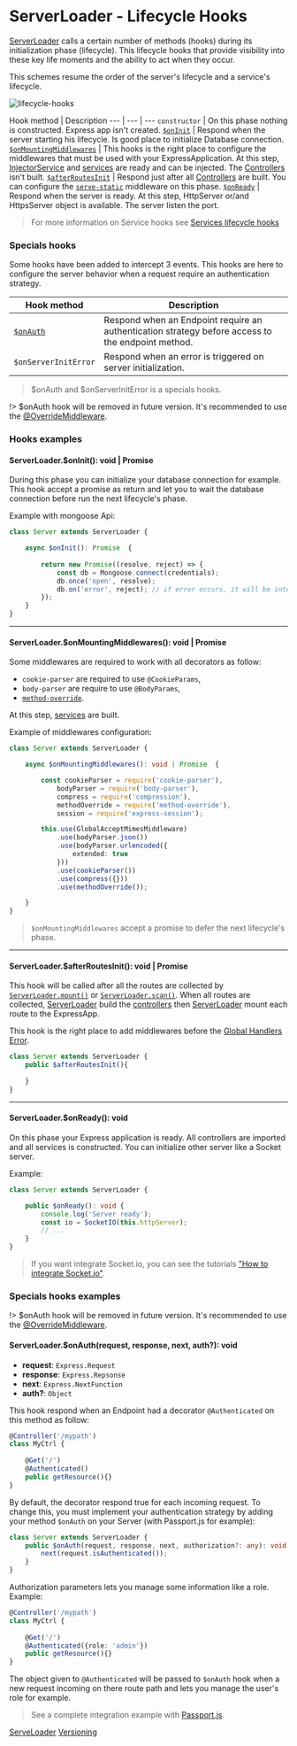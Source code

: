 # ServerLoader - Lifecycle Hooks

[ServerLoader](api/common/server/serverloader.md) calls a certain number of methods (hooks) during its initialization
phase (lifecycle). This lifecycle hooks that provide visibility into these key life moments and the ability to act
when they occur.

This schemes resume the order of the server's lifecycle and a service's lifecycle.

![lifecycle-hooks](_media/hooks-in-sequence.png)

Hook method | Description
--- | --- | ---
`constructor` | On this phase nothing is constructed. Express app isn't created.
[`$onInit`](#serverloaderoninit-void-promise) | Respond when the server starting his lifecycle. Is good place to initialize Database connection.
[`$onMountingMiddlewares`](#serverloaderonmountingmiddlewares-void-promise) | This hooks is the right place to configure the middlewares that must be used with your ExpressApplication. At this step, [InjectorService](api/common/core/di/injectorservice.md) and [services](docs/services/overview.md) are ready and can be injected. The [Controllers](docs/controllers.md) isn't built.
[`$afterRoutesInit`](#serverloaderafterroutesinit-void-promise) | Respond just after all [Controllers](docs/controllers.md) are built. You can configure the [`serve-static`](https://github.com/expressjs/serve-static) middleware on this phase.
[`$onReady`](#serverloaderonready-void) | Respond when the server is ready. At this step, HttpServer or/and HttpsServer object is available. The server listen the port.


> For more information on Service hooks see [Services lifecycle hooks](docs/services/lifecycle-hooks.md)

### Specials hooks

Some hooks have been added to intercept 3 events. This hooks are here to configure the server behavior when 
a request require an authentication strategy.

Hook method | Description
---|---
[`$onAuth`](#serverloaderonauthrequest-response-next-auth-void) | Respond when an Endpoint require an authentication strategy before access to the endpoint method.
`$onServerInitError`| Respond when an error is triggered on server initialization.

> $onAuth and $onServerInitError is a specials hooks.

!> $onAuth hook will be removed in future version. It's recommended to use the [@OverrideMiddleware](docs/middlewares/override-middleware.md).

### Hooks examples

#### ServerLoader.$onInit(): void | Promise

During this phase you can initialize your database connection for example. This hook accept a promise as return and let you to wait the database connection before run the next lifecycle's phase.

Example with mongoose Api:
```typescript
class Server extends ServerLoader {

    async $onInit(): Promise  {
        
        return new Promise((resolve, reject) => {
            const db = Mongoose.connect(credentials);
            db.once('open', resolve);
            db.on('error', reject); // if error occurs, it will be intercepted by $onServerInitError
        });
    }
}
```

***

#### ServerLoader.$onMountingMiddlewares(): void | Promise

Some middlewares are required to work with all decorators as follow:

* `cookie-parser` are required to use `@CookieParams`,
* `body-parser` are require to use `@BodyParams`,
* [`method-override`](https://github.com/expressjs/method-override).

At this step, [services](docs/services/overview.md) are built.

Example of middlewares configuration:
```typescript
class Server extends ServerLoader {

    async $onMountingMiddlewares(): void | Promise  {

        const cookieParser = require('cookie-parser'),
            bodyParser = require('body-parser'),
            compress = require('compression'),
            methodOverride = require('method-override'),
            session = require('express-session');

        this.use(GlobalAcceptMimesMiddleware)
            .use(bodyParser.json())
            .use(bodyParser.urlencoded({
                extended: true
            }))
            .use(cookieParser())
            .use(compress({}))
            .use(methodOverride());

    }
}
```
> `$onMountingMiddlewares` accept a promise to defer the next lifecycle's phase.

***

#### ServerLoader.$afterRoutesInit(): void | Promise

This hook will be called after all the routes are collected by [`ServerLoader.mount()`](api/common/server/serverloader.md) 
or [`ServerLoader.scan()`](api/common/server/serverloader.md). 
When all routes are collected, [ServerLoader](api/common/server/serverloader.md) build the [controllers](docs/controllers.md) then [ServerLoader](api/common/server/serverloader.md) mount each route to the ExpressApp. 

This hook is the right place to add middlewares before the [Global Handlers Error](docs/middlewares/override/global-error-handler.md). 

```typescript
class Server extends ServerLoader {
    public $afterRoutesInit(){
        
    }
}
```

***

#### ServerLoader.$onReady(): void

On this phase your Express application is ready. All controllers are imported and all services is constructed.
You can initialize other server like a Socket server.

Example:
```typescript
class Server extends ServerLoader {

    public $onReady(): void {
        console.log('Server ready');
        const io = SocketIO(this.httpServer);
        // ...
    }
}
```
> If you want integrate Socket.io, you can see the tutorials ["How to integrate Socket.io"](tutorials/socket-io.md).


### Specials hooks examples

!> $onAuth hook will be removed in future version. It's recommended to use the [@OverrideMiddleware](docs/middlewares/override-middleware.md).

#### ServerLoader.$onAuth(request, response, next, auth?): void
* **request**: `Express.Request`
* **response**: `Express.Repsonse`
* **next**: `Express.NextFunction`
* **auth?**: `Object`

This hook respond when an Endpoint had a decorator `@Authenticated` on this method as follow:
```typescript
@Controller('/mypath')
class MyCtrl {
   
    @Get('/')
    @Authenticated()
    public getResource(){}
}
```

By default, the decorator respond true for each incoming request. To change this, you must implement your authentication 
strategy by adding your method `$onAuth` on your Server (with Passport.js for example):

```typescript
class Server extends ServerLoader {
    public $onAuth(request, response, next, authorization?: any): void {
        next(request.isAuthenticated());
    }
}
```
Authorization parameters lets you manage some information like a role. Example:

```typescript
@Controller('/mypath')
class MyCtrl {
   
    @Get('/')
    @Authenticated({role: 'admin'})
    public getResource(){}
}
```
The object given to `@Authenticated` will be passed to `$onAuth` hook when a new request incoming on there route path 
and lets you manage the user's role for example.

> See a complete integration example with [Passport.js](tutorials/passport.md).

<div class="guide-links">
<a href="/#/docs/filters">ServeLoader</a>
<a href="/#/docs/server-loader/versionning">Versioning</a>
</div>